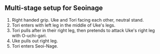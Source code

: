 ## Multi-stage setup for Seoinage
1. Right handed grip. Uke and Tori facing each other, neutral stand.
2. Tori enters with left leg in the middle of Uke's legs.
3. Tori pulls after in their right leg, then pretends to attack Uke's right leg with O-uchi-gari.
4. Uke pulls out right leg.
5. Tori enters Seoi-Nage. 